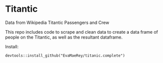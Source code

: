 # Titantic
Data from Wikipedia Titantic Passengers and Crew

This repo includes code to scrape and clean data to create a data frame of people on the Titantic, as well as the resultant dataframe.

Install:
```
devtools::install_github("EvaMaeRey/titanic.complete")
```
